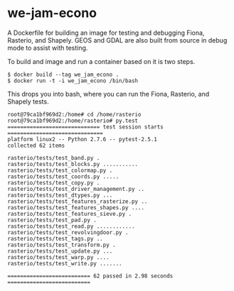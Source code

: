 we-jam-econo
============

A Dockerfile for building an image for testing and debugging Fiona, Rasterio,
and Shapely. GEOS and GDAL are also built from source in debug mode to 
assist with testing.

To build and image and run a container based on it is two steps.

```
$ docker build --tag we_jam_econo .
$ docker run -t -i we_jam_econo /bin/bash
```

This drops you into bash, where you can run the Fiona, Rasterio, and Shapely
tests.

```
root@79ca1bf969d2:/home# cd /home/rasterio
root@79ca1bf969d2:/home/rasterio# py.test
============================= test session starts ==============================
platform linux2 -- Python 2.7.6 -- pytest-2.5.1
collected 62 items

rasterio/tests/test_band.py .
rasterio/tests/test_blocks.py ...........
rasterio/tests/test_colormap.py .
rasterio/tests/test_coords.py .....
rasterio/tests/test_copy.py .
rasterio/tests/test_driver_management.py ..
rasterio/tests/test_dtypes.py ...
rasterio/tests/test_features_rasterize.py ..
rasterio/tests/test_features_shapes.py ....
rasterio/tests/test_features_sieve.py .
rasterio/tests/test_pad.py .
rasterio/tests/test_read.py ............
rasterio/tests/test_revolvingdoor.py .
rasterio/tests/test_tags.py ..
rasterio/tests/test_transform.py .
rasterio/tests/test_update.py ...
rasterio/tests/test_warp.py ....
rasterio/tests/test_write.py .......

========================== 62 passed in 2.98 seconds ==========================
```

